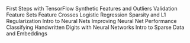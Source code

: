 First Steps with TensorFlow
Synthetic Features and Outliers
Validation
Feature Sets
Feature Crosses
Logistic Regression
Sparsity and L1 Regularization
Intro to Neural Nets
Improving Neural Net Performance
Classifying Handwritten Digits with Neural Networks
Intro to Sparse Data and Embeddings
